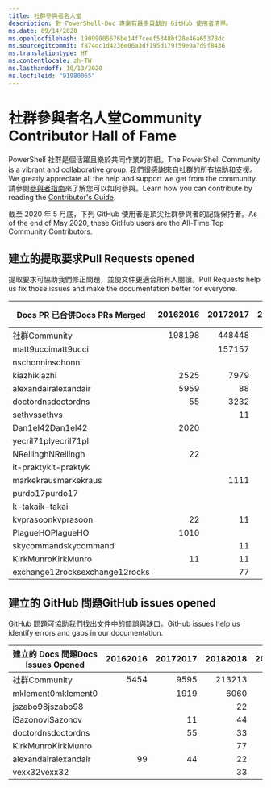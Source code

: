 ```yaml
---
title: 社群參與者名人堂
description: 對 PowerShell-Doc 專案有最多貢獻的 GitHub 使用者清單。
ms.date: 09/14/2020
ms.openlocfilehash: 19099005676be14f7ceef5348bf28e46a65378dc
ms.sourcegitcommit: f874dc1d4236e06a3df195d179f59e0a7d9f8436
ms.translationtype: HT
ms.contentlocale: zh-TW
ms.lasthandoff: 10/13/2020
ms.locfileid: "91980065"
---
```

# <a name="community-contributor-hall-of-fame"></a><span data-ttu-id="6e030-103">社群參與者名人堂</span><span class="sxs-lookup"><span data-stu-id="6e030-103">Community Contributor Hall of Fame</span></span>

<span data-ttu-id="6e030-104">PowerShell 社群是個活躍且樂於共同作業的群組。</span><span class="sxs-lookup"><span data-stu-id="6e030-104">The PowerShell Community is a vibrant and collaborative group.</span></span> <span data-ttu-id="6e030-105">我們很感謝來自社群的所有協助和支援。</span><span class="sxs-lookup"><span data-stu-id="6e030-105">We greatly appreciate all the help and support we get from the community.</span></span> <span data-ttu-id="6e030-106">請參閱[參與者指南][contrib]來了解您可以如何參與。</span><span class="sxs-lookup"><span data-stu-id="6e030-106">Learn how you can contribute by reading the [Contributor's Guide][contrib].</span></span>

<span data-ttu-id="6e030-107">截至 2020 年 5 月底，下列 GitHub 使用者是頂尖社群參與者的記錄保持者。</span><span class="sxs-lookup"><span data-stu-id="6e030-107">As of the end of May 2020, these GitHub users are the All-Time Top Community Contributors.</span></span>

## <a name="pull-requests-opened"></a><span data-ttu-id="6e030-108">建立的提取要求</span><span class="sxs-lookup"><span data-stu-id="6e030-108">Pull Requests opened</span></span>

<span data-ttu-id="6e030-109">提取要求可協助我們修正問題，並使文件更適合所有人閱讀。</span><span class="sxs-lookup"><span data-stu-id="6e030-109">Pull Requests help us fix those issues and make the documentation better for everyone.</span></span>

| <span data-ttu-id="6e030-110">Docs PR 已合併</span><span class="sxs-lookup"><span data-stu-id="6e030-110">Docs PRs Merged</span></span> | <span data-ttu-id="6e030-111">2016</span><span class="sxs-lookup"><span data-stu-id="6e030-111">2016</span></span> | <span data-ttu-id="6e030-112">2017</span><span class="sxs-lookup"><span data-stu-id="6e030-112">2017</span></span> | <span data-ttu-id="6e030-113">2018</span><span class="sxs-lookup"><span data-stu-id="6e030-113">2018</span></span> | <span data-ttu-id="6e030-114">2019</span><span class="sxs-lookup"><span data-stu-id="6e030-114">2019</span></span> | <span data-ttu-id="6e030-115">2020</span><span class="sxs-lookup"><span data-stu-id="6e030-115">2020</span></span> | <span data-ttu-id="6e030-116">總計</span><span class="sxs-lookup"><span data-stu-id="6e030-116">Grand Total</span></span> |
| --------------- | ---: | ---: | ---: | ---: | ---: | ----------: |
| <span data-ttu-id="6e030-117">社群</span><span class="sxs-lookup"><span data-stu-id="6e030-117">Community</span></span>       |  <span data-ttu-id="6e030-118">198</span><span class="sxs-lookup"><span data-stu-id="6e030-118">198</span></span> |  <span data-ttu-id="6e030-119">448</span><span class="sxs-lookup"><span data-stu-id="6e030-119">448</span></span> |  <span data-ttu-id="6e030-120">468</span><span class="sxs-lookup"><span data-stu-id="6e030-120">468</span></span> |  <span data-ttu-id="6e030-121">322</span><span class="sxs-lookup"><span data-stu-id="6e030-121">322</span></span> |  <span data-ttu-id="6e030-122">136</span><span class="sxs-lookup"><span data-stu-id="6e030-122">136</span></span> |        <span data-ttu-id="6e030-123">1575</span><span class="sxs-lookup"><span data-stu-id="6e030-123">1575</span></span> |
| <span data-ttu-id="6e030-124">matt9ucci</span><span class="sxs-lookup"><span data-stu-id="6e030-124">matt9ucci</span></span>       |      |  <span data-ttu-id="6e030-125">157</span><span class="sxs-lookup"><span data-stu-id="6e030-125">157</span></span> |   <span data-ttu-id="6e030-126">80</span><span class="sxs-lookup"><span data-stu-id="6e030-126">80</span></span> |   <span data-ttu-id="6e030-127">30</span><span class="sxs-lookup"><span data-stu-id="6e030-127">30</span></span> |      |         <span data-ttu-id="6e030-128">267</span><span class="sxs-lookup"><span data-stu-id="6e030-128">267</span></span> |
| <span data-ttu-id="6e030-129">nschonni</span><span class="sxs-lookup"><span data-stu-id="6e030-129">nschonni</span></span>        |      |      |   <span data-ttu-id="6e030-130">14</span><span class="sxs-lookup"><span data-stu-id="6e030-130">14</span></span> |  <span data-ttu-id="6e030-131">138</span><span class="sxs-lookup"><span data-stu-id="6e030-131">138</span></span> |   <span data-ttu-id="6e030-132">10</span><span class="sxs-lookup"><span data-stu-id="6e030-132">10</span></span> |         <span data-ttu-id="6e030-133">162</span><span class="sxs-lookup"><span data-stu-id="6e030-133">162</span></span> |
| <span data-ttu-id="6e030-134">kiazhi</span><span class="sxs-lookup"><span data-stu-id="6e030-134">kiazhi</span></span>          |   <span data-ttu-id="6e030-135">25</span><span class="sxs-lookup"><span data-stu-id="6e030-135">25</span></span> |   <span data-ttu-id="6e030-136">79</span><span class="sxs-lookup"><span data-stu-id="6e030-136">79</span></span> |   <span data-ttu-id="6e030-137">12</span><span class="sxs-lookup"><span data-stu-id="6e030-137">12</span></span> |      |      |         <span data-ttu-id="6e030-138">116</span><span class="sxs-lookup"><span data-stu-id="6e030-138">116</span></span> |
| <span data-ttu-id="6e030-139">alexandair</span><span class="sxs-lookup"><span data-stu-id="6e030-139">alexandair</span></span>      |   <span data-ttu-id="6e030-140">59</span><span class="sxs-lookup"><span data-stu-id="6e030-140">59</span></span> |    <span data-ttu-id="6e030-141">8</span><span class="sxs-lookup"><span data-stu-id="6e030-141">8</span></span> |   <span data-ttu-id="6e030-142">26</span><span class="sxs-lookup"><span data-stu-id="6e030-142">26</span></span> |    <span data-ttu-id="6e030-143">2</span><span class="sxs-lookup"><span data-stu-id="6e030-143">2</span></span> |    <span data-ttu-id="6e030-144">1</span><span class="sxs-lookup"><span data-stu-id="6e030-144">1</span></span> |          <span data-ttu-id="6e030-145">96</span><span class="sxs-lookup"><span data-stu-id="6e030-145">96</span></span> |
| <span data-ttu-id="6e030-146">doctordns</span><span class="sxs-lookup"><span data-stu-id="6e030-146">doctordns</span></span>       |    <span data-ttu-id="6e030-147">5</span><span class="sxs-lookup"><span data-stu-id="6e030-147">5</span></span> |   <span data-ttu-id="6e030-148">32</span><span class="sxs-lookup"><span data-stu-id="6e030-148">32</span></span> |   <span data-ttu-id="6e030-149">20</span><span class="sxs-lookup"><span data-stu-id="6e030-149">20</span></span> |    <span data-ttu-id="6e030-150">7</span><span class="sxs-lookup"><span data-stu-id="6e030-150">7</span></span> |    <span data-ttu-id="6e030-151">5</span><span class="sxs-lookup"><span data-stu-id="6e030-151">5</span></span> |          <span data-ttu-id="6e030-152">69</span><span class="sxs-lookup"><span data-stu-id="6e030-152">69</span></span> |
| <span data-ttu-id="6e030-153">sethvs</span><span class="sxs-lookup"><span data-stu-id="6e030-153">sethvs</span></span>          |      |    <span data-ttu-id="6e030-154">1</span><span class="sxs-lookup"><span data-stu-id="6e030-154">1</span></span> |   <span data-ttu-id="6e030-155">44</span><span class="sxs-lookup"><span data-stu-id="6e030-155">44</span></span> |      |   <span data-ttu-id="6e030-156">20</span><span class="sxs-lookup"><span data-stu-id="6e030-156">20</span></span> |          <span data-ttu-id="6e030-157">65</span><span class="sxs-lookup"><span data-stu-id="6e030-157">65</span></span> |
| <span data-ttu-id="6e030-158">Dan1el42</span><span class="sxs-lookup"><span data-stu-id="6e030-158">Dan1el42</span></span>        |   <span data-ttu-id="6e030-159">20</span><span class="sxs-lookup"><span data-stu-id="6e030-159">20</span></span> |      |      |      |      |          <span data-ttu-id="6e030-160">20</span><span class="sxs-lookup"><span data-stu-id="6e030-160">20</span></span> |
| <span data-ttu-id="6e030-161">yecril71pl</span><span class="sxs-lookup"><span data-stu-id="6e030-161">yecril71pl</span></span>      |      |      |      |      |   <span data-ttu-id="6e030-162">20</span><span class="sxs-lookup"><span data-stu-id="6e030-162">20</span></span> |          <span data-ttu-id="6e030-163">20</span><span class="sxs-lookup"><span data-stu-id="6e030-163">20</span></span> |
| <span data-ttu-id="6e030-164">NReilingh</span><span class="sxs-lookup"><span data-stu-id="6e030-164">NReilingh</span></span>       |    <span data-ttu-id="6e030-165">2</span><span class="sxs-lookup"><span data-stu-id="6e030-165">2</span></span> |      |   <span data-ttu-id="6e030-166">13</span><span class="sxs-lookup"><span data-stu-id="6e030-166">13</span></span> |    <span data-ttu-id="6e030-167">3</span><span class="sxs-lookup"><span data-stu-id="6e030-167">3</span></span> |      |          <span data-ttu-id="6e030-168">18</span><span class="sxs-lookup"><span data-stu-id="6e030-168">18</span></span> |
| <span data-ttu-id="6e030-169">it-praktyk</span><span class="sxs-lookup"><span data-stu-id="6e030-169">it-praktyk</span></span>      |      |      |   <span data-ttu-id="6e030-170">16</span><span class="sxs-lookup"><span data-stu-id="6e030-170">16</span></span> |    <span data-ttu-id="6e030-171">1</span><span class="sxs-lookup"><span data-stu-id="6e030-171">1</span></span> |      |          <span data-ttu-id="6e030-172">17</span><span class="sxs-lookup"><span data-stu-id="6e030-172">17</span></span> |
| <span data-ttu-id="6e030-173">markekraus</span><span class="sxs-lookup"><span data-stu-id="6e030-173">markekraus</span></span>      |      |   <span data-ttu-id="6e030-174">11</span><span class="sxs-lookup"><span data-stu-id="6e030-174">11</span></span> |    <span data-ttu-id="6e030-175">5</span><span class="sxs-lookup"><span data-stu-id="6e030-175">5</span></span> |      |      |          <span data-ttu-id="6e030-176">16</span><span class="sxs-lookup"><span data-stu-id="6e030-176">16</span></span> |
| <span data-ttu-id="6e030-177">purdo17</span><span class="sxs-lookup"><span data-stu-id="6e030-177">purdo17</span></span>         |      |      |   <span data-ttu-id="6e030-178">13</span><span class="sxs-lookup"><span data-stu-id="6e030-178">13</span></span> |      |      |          <span data-ttu-id="6e030-179">13</span><span class="sxs-lookup"><span data-stu-id="6e030-179">13</span></span> |
| <span data-ttu-id="6e030-180">k-takai</span><span class="sxs-lookup"><span data-stu-id="6e030-180">k-takai</span></span>         |      |      |    <span data-ttu-id="6e030-181">5</span><span class="sxs-lookup"><span data-stu-id="6e030-181">5</span></span> |    <span data-ttu-id="6e030-182">1</span><span class="sxs-lookup"><span data-stu-id="6e030-182">1</span></span> |    <span data-ttu-id="6e030-183">7</span><span class="sxs-lookup"><span data-stu-id="6e030-183">7</span></span> |          <span data-ttu-id="6e030-184">13</span><span class="sxs-lookup"><span data-stu-id="6e030-184">13</span></span> |
| <span data-ttu-id="6e030-185">kvprasoon</span><span class="sxs-lookup"><span data-stu-id="6e030-185">kvprasoon</span></span>       |    <span data-ttu-id="6e030-186">2</span><span class="sxs-lookup"><span data-stu-id="6e030-186">2</span></span> |    <span data-ttu-id="6e030-187">1</span><span class="sxs-lookup"><span data-stu-id="6e030-187">1</span></span> |    <span data-ttu-id="6e030-188">7</span><span class="sxs-lookup"><span data-stu-id="6e030-188">7</span></span> |    <span data-ttu-id="6e030-189">2</span><span class="sxs-lookup"><span data-stu-id="6e030-189">2</span></span> |    <span data-ttu-id="6e030-190">1</span><span class="sxs-lookup"><span data-stu-id="6e030-190">1</span></span> |          <span data-ttu-id="6e030-191">13</span><span class="sxs-lookup"><span data-stu-id="6e030-191">13</span></span> |
| <span data-ttu-id="6e030-192">PlagueHO</span><span class="sxs-lookup"><span data-stu-id="6e030-192">PlagueHO</span></span>        |   <span data-ttu-id="6e030-193">10</span><span class="sxs-lookup"><span data-stu-id="6e030-193">10</span></span> |      |      |    <span data-ttu-id="6e030-194">1</span><span class="sxs-lookup"><span data-stu-id="6e030-194">1</span></span> |      |          <span data-ttu-id="6e030-195">11</span><span class="sxs-lookup"><span data-stu-id="6e030-195">11</span></span> |
| <span data-ttu-id="6e030-196">skycommand</span><span class="sxs-lookup"><span data-stu-id="6e030-196">skycommand</span></span>      |      |    <span data-ttu-id="6e030-197">1</span><span class="sxs-lookup"><span data-stu-id="6e030-197">1</span></span> |    <span data-ttu-id="6e030-198">3</span><span class="sxs-lookup"><span data-stu-id="6e030-198">3</span></span> |    <span data-ttu-id="6e030-199">3</span><span class="sxs-lookup"><span data-stu-id="6e030-199">3</span></span> |    <span data-ttu-id="6e030-200">3</span><span class="sxs-lookup"><span data-stu-id="6e030-200">3</span></span> |          <span data-ttu-id="6e030-201">10</span><span class="sxs-lookup"><span data-stu-id="6e030-201">10</span></span> |
| <span data-ttu-id="6e030-202">KirkMunro</span><span class="sxs-lookup"><span data-stu-id="6e030-202">KirkMunro</span></span>       |    <span data-ttu-id="6e030-203">1</span><span class="sxs-lookup"><span data-stu-id="6e030-203">1</span></span> |    <span data-ttu-id="6e030-204">1</span><span class="sxs-lookup"><span data-stu-id="6e030-204">1</span></span> |    <span data-ttu-id="6e030-205">2</span><span class="sxs-lookup"><span data-stu-id="6e030-205">2</span></span> |    <span data-ttu-id="6e030-206">6</span><span class="sxs-lookup"><span data-stu-id="6e030-206">6</span></span> |      |          <span data-ttu-id="6e030-207">10</span><span class="sxs-lookup"><span data-stu-id="6e030-207">10</span></span> |
| <span data-ttu-id="6e030-208">exchange12rocks</span><span class="sxs-lookup"><span data-stu-id="6e030-208">exchange12rocks</span></span> |      |    <span data-ttu-id="6e030-209">7</span><span class="sxs-lookup"><span data-stu-id="6e030-209">7</span></span> |    <span data-ttu-id="6e030-210">3</span><span class="sxs-lookup"><span data-stu-id="6e030-210">3</span></span> |      |      |          <span data-ttu-id="6e030-211">10</span><span class="sxs-lookup"><span data-stu-id="6e030-211">10</span></span> |

## <a name="github-issues-opened"></a><span data-ttu-id="6e030-212">建立的 GitHub 問題</span><span class="sxs-lookup"><span data-stu-id="6e030-212">GitHub issues opened</span></span>

<span data-ttu-id="6e030-213">GitHub 問題可協助我們找出文件中的錯誤與缺口。</span><span class="sxs-lookup"><span data-stu-id="6e030-213">GitHub issues help us identify errors and gaps in our documentation.</span></span>

| <span data-ttu-id="6e030-214">建立的 Docs 問題</span><span class="sxs-lookup"><span data-stu-id="6e030-214">Docs Issues Opened</span></span> | <span data-ttu-id="6e030-215">2016</span><span class="sxs-lookup"><span data-stu-id="6e030-215">2016</span></span> | <span data-ttu-id="6e030-216">2017</span><span class="sxs-lookup"><span data-stu-id="6e030-216">2017</span></span> | <span data-ttu-id="6e030-217">2018</span><span class="sxs-lookup"><span data-stu-id="6e030-217">2018</span></span> | <span data-ttu-id="6e030-218">2019</span><span class="sxs-lookup"><span data-stu-id="6e030-218">2019</span></span> | <span data-ttu-id="6e030-219">2020</span><span class="sxs-lookup"><span data-stu-id="6e030-219">2020</span></span> | <span data-ttu-id="6e030-220">總計</span><span class="sxs-lookup"><span data-stu-id="6e030-220">Grand Total</span></span> |
| ------------------ | ---: | ---: | ---: | ---: | ---: | ----------: |
| <span data-ttu-id="6e030-221">社群</span><span class="sxs-lookup"><span data-stu-id="6e030-221">Community</span></span>          |   <span data-ttu-id="6e030-222">54</span><span class="sxs-lookup"><span data-stu-id="6e030-222">54</span></span> |   <span data-ttu-id="6e030-223">95</span><span class="sxs-lookup"><span data-stu-id="6e030-223">95</span></span> |  <span data-ttu-id="6e030-224">213</span><span class="sxs-lookup"><span data-stu-id="6e030-224">213</span></span> |  <span data-ttu-id="6e030-225">575</span><span class="sxs-lookup"><span data-stu-id="6e030-225">575</span></span> |  <span data-ttu-id="6e030-226">464</span><span class="sxs-lookup"><span data-stu-id="6e030-226">464</span></span> |        <span data-ttu-id="6e030-227">1404</span><span class="sxs-lookup"><span data-stu-id="6e030-227">1404</span></span> |
| <span data-ttu-id="6e030-228">mklement0</span><span class="sxs-lookup"><span data-stu-id="6e030-228">mklement0</span></span>          |      |   <span data-ttu-id="6e030-229">19</span><span class="sxs-lookup"><span data-stu-id="6e030-229">19</span></span> |   <span data-ttu-id="6e030-230">60</span><span class="sxs-lookup"><span data-stu-id="6e030-230">60</span></span> |   <span data-ttu-id="6e030-231">56</span><span class="sxs-lookup"><span data-stu-id="6e030-231">56</span></span> |   <span data-ttu-id="6e030-232">56</span><span class="sxs-lookup"><span data-stu-id="6e030-232">56</span></span> |         <span data-ttu-id="6e030-233">191</span><span class="sxs-lookup"><span data-stu-id="6e030-233">191</span></span> |
| <span data-ttu-id="6e030-234">jszabo98</span><span class="sxs-lookup"><span data-stu-id="6e030-234">jszabo98</span></span>           |      |      |    <span data-ttu-id="6e030-235">2</span><span class="sxs-lookup"><span data-stu-id="6e030-235">2</span></span> |   <span data-ttu-id="6e030-236">15</span><span class="sxs-lookup"><span data-stu-id="6e030-236">15</span></span> |    <span data-ttu-id="6e030-237">6</span><span class="sxs-lookup"><span data-stu-id="6e030-237">6</span></span> |          <span data-ttu-id="6e030-238">23</span><span class="sxs-lookup"><span data-stu-id="6e030-238">23</span></span> |
| <span data-ttu-id="6e030-239">iSazonov</span><span class="sxs-lookup"><span data-stu-id="6e030-239">iSazonov</span></span>           |      |    <span data-ttu-id="6e030-240">1</span><span class="sxs-lookup"><span data-stu-id="6e030-240">1</span></span> |    <span data-ttu-id="6e030-241">4</span><span class="sxs-lookup"><span data-stu-id="6e030-241">4</span></span> |   <span data-ttu-id="6e030-242">10</span><span class="sxs-lookup"><span data-stu-id="6e030-242">10</span></span> |    <span data-ttu-id="6e030-243">7</span><span class="sxs-lookup"><span data-stu-id="6e030-243">7</span></span> |          <span data-ttu-id="6e030-244">22</span><span class="sxs-lookup"><span data-stu-id="6e030-244">22</span></span> |
| <span data-ttu-id="6e030-245">doctordns</span><span class="sxs-lookup"><span data-stu-id="6e030-245">doctordns</span></span>          |      |    <span data-ttu-id="6e030-246">5</span><span class="sxs-lookup"><span data-stu-id="6e030-246">5</span></span> |    <span data-ttu-id="6e030-247">3</span><span class="sxs-lookup"><span data-stu-id="6e030-247">3</span></span> |    <span data-ttu-id="6e030-248">5</span><span class="sxs-lookup"><span data-stu-id="6e030-248">5</span></span> |    <span data-ttu-id="6e030-249">4</span><span class="sxs-lookup"><span data-stu-id="6e030-249">4</span></span> |          <span data-ttu-id="6e030-250">17</span><span class="sxs-lookup"><span data-stu-id="6e030-250">17</span></span> |
| <span data-ttu-id="6e030-251">KirkMunro</span><span class="sxs-lookup"><span data-stu-id="6e030-251">KirkMunro</span></span>          |      |      |    <span data-ttu-id="6e030-252">7</span><span class="sxs-lookup"><span data-stu-id="6e030-252">7</span></span> |    <span data-ttu-id="6e030-253">7</span><span class="sxs-lookup"><span data-stu-id="6e030-253">7</span></span> |    <span data-ttu-id="6e030-254">1</span><span class="sxs-lookup"><span data-stu-id="6e030-254">1</span></span> |          <span data-ttu-id="6e030-255">15</span><span class="sxs-lookup"><span data-stu-id="6e030-255">15</span></span> |
| <span data-ttu-id="6e030-256">alexandair</span><span class="sxs-lookup"><span data-stu-id="6e030-256">alexandair</span></span>         |    <span data-ttu-id="6e030-257">9</span><span class="sxs-lookup"><span data-stu-id="6e030-257">9</span></span> |    <span data-ttu-id="6e030-258">4</span><span class="sxs-lookup"><span data-stu-id="6e030-258">4</span></span> |    <span data-ttu-id="6e030-259">2</span><span class="sxs-lookup"><span data-stu-id="6e030-259">2</span></span> |      |      |          <span data-ttu-id="6e030-260">15</span><span class="sxs-lookup"><span data-stu-id="6e030-260">15</span></span> |
| <span data-ttu-id="6e030-261">vexx32</span><span class="sxs-lookup"><span data-stu-id="6e030-261">vexx32</span></span>             |      |      |    <span data-ttu-id="6e030-262">3</span><span class="sxs-lookup"><span data-stu-id="6e030-262">3</span></span> |   <span data-ttu-id="6e030-263">11</span><span class="sxs-lookup"><span data-stu-id="6e030-263">11</span></span> |      |          <span data-ttu-id="6e030-264">14</span><span class="sxs-lookup"><span data-stu-id="6e030-264">14</span></span> |

<!-- Link references -->
[contrib]: contributing/overview.md
